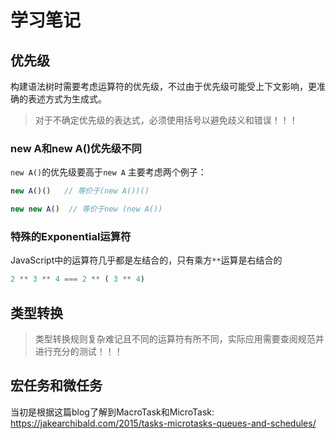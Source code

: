 # 学习笔记

## 优先级

构建语法树时需要考虑运算符的优先级，不过由于优先级可能受上下文影响，更准确的表述方式为生成式。

> 对于不确定优先级的表达式，必须使用括号以避免歧义和错误！！！

### new A和new A()优先级不同

`new A()`的优先级要高于`new A`
主要考虑两个例子：

```Typescript
new A()()   // 等价于(new A())()

new new A()  // 等价于new (new A())
```

### 特殊的Exponential运算符

JavaScript中的运算符几乎都是左结合的，只有乘方`**`运算是右结合的

```Typescript
2 ** 3 ** 4 === 2 ** ( 3 ** 4)
```


## 类型转换

> 类型转换规则复杂难记且不同的运算符有所不同，实际应用需要查阅规范并进行充分的测试！！！

## 宏任务和微任务

当初是根据这篇blog了解到MacroTask和MicroTask:
https://jakearchibald.com/2015/tasks-microtasks-queues-and-schedules/
